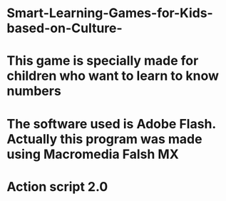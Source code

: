 # Smart-Learning-Games-for-Kids-based-on-Culture-
# This game is specially made for children who want to learn to know numbers
# The software used is Adobe Flash. Actually this program was made using Macromedia Falsh MX
#  Action script 2.0

